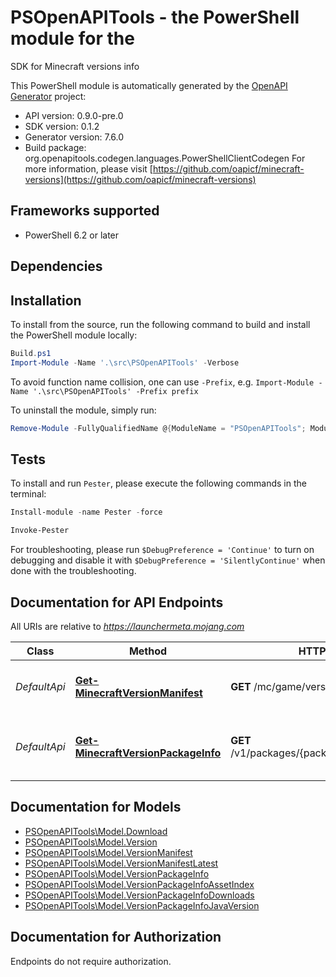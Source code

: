 # PSOpenAPITools - the PowerShell module for the 

SDK for Minecraft versions info

This PowerShell module is automatically generated by the [OpenAPI Generator](https://openapi-generator.tech) project:

- API version: 0.9.0-pre.0
- SDK version: 0.1.2
- Generator version: 7.6.0
- Build package: org.openapitools.codegen.languages.PowerShellClientCodegen
    For more information, please visit [https://github.com/oapicf/minecraft-versions](https://github.com/oapicf/minecraft-versions)

<a id="frameworks-supported"></a>
## Frameworks supported
- PowerShell 6.2 or later

<a id="dependencies"></a>
## Dependencies

<a id="installation"></a>
## Installation


To install from the source, run the following command to build and install the PowerShell module locally:
```powershell
Build.ps1
Import-Module -Name '.\src\PSOpenAPITools' -Verbose
```

To avoid function name collision, one can use `-Prefix`, e.g. `Import-Module -Name '.\src\PSOpenAPITools' -Prefix prefix`

To uninstall the module, simply run:
```powershell
Remove-Module -FullyQualifiedName @{ModuleName = "PSOpenAPITools"; ModuleVersion = "0.1.2"}
```

<a id="tests"></a>
## Tests

To install and run `Pester`, please execute the following commands in the terminal:

```powershell
Install-module -name Pester -force

Invoke-Pester
```

For troubleshooting, please run `$DebugPreference = 'Continue'` to turn on debugging and disable it with `$DebugPreference = 'SilentlyContinue'` when done with the troubleshooting.

## Documentation for API Endpoints

All URIs are relative to *https://launchermeta.mojang.com*

Class | Method | HTTP request | Description
------------ | ------------- | ------------- | -------------
*DefaultApi* | [**Get-MinecraftVersionManifest**](docs/DefaultApi.md#Get-MinecraftVersionManifest) | **GET** /mc/game/version_manifest.json | Get Minecraft version manifest
*DefaultApi* | [**Get-MinecraftVersionPackageInfo**](docs/DefaultApi.md#Get-MinecraftVersionPackageInfo) | **GET** /v1/packages/{packageId}/{versionId}.json | Get Minecraft version package info


## Documentation for Models

 - [PSOpenAPITools\Model.Download](docs/Download.md)
 - [PSOpenAPITools\Model.Version](docs/Version.md)
 - [PSOpenAPITools\Model.VersionManifest](docs/VersionManifest.md)
 - [PSOpenAPITools\Model.VersionManifestLatest](docs/VersionManifestLatest.md)
 - [PSOpenAPITools\Model.VersionPackageInfo](docs/VersionPackageInfo.md)
 - [PSOpenAPITools\Model.VersionPackageInfoAssetIndex](docs/VersionPackageInfoAssetIndex.md)
 - [PSOpenAPITools\Model.VersionPackageInfoDownloads](docs/VersionPackageInfoDownloads.md)
 - [PSOpenAPITools\Model.VersionPackageInfoJavaVersion](docs/VersionPackageInfoJavaVersion.md)


<a id="documentation-for-authorization"></a>
## Documentation for Authorization

Endpoints do not require authorization.

